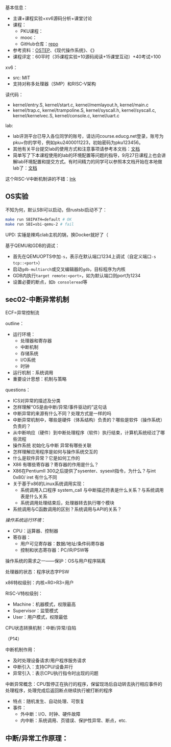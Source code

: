
基本信息：
- 主课+课程实验+xv6源码分析+课堂讨论
- 课程：
	- PKU课程：
	- mooc：
	- GitHub仓库：[repo](https://github.com/wuhao9714/myNachos3.4)
- 参考资料：[OSTEP](https://pages.cs.wisc.edu/~remzi/OSTEP/)、《现代操作系统》、《》
- 课程评定：60平时（35课程实验+10源码阅读+15课堂互动）+40考试=100

xv6：
- src: MIT
- 支持对称多处理器（SMP）和RISC-V架构

读代码：
- kernel/entry.S, kernel/start.c, kernel/memlayout.h, kernel/main.c
- kernel/trap.c, kernel/trampoline.S, kernel/syscall.h, kernel/syscall.c, kernel/kernelvec.S, kernel/console.c, kernel/uart.c

lab:
- lab评测平台已导入各位同学的账号，请访问course.educg.net登录，账号为pku+你的学号，例如pku2400011223，初始密码为pku123456。
- 其他有关平台提交lab的使用方式和注意事项请参考本文档：[文档](https://oyer359xyx.feishu.cn/docx/HUOldvsKvojKq4xFGGPc8n42nPc)
- 简单写了下本课程使用的lab的环境配置等问题的指导，9月27日课程上也会讲解lab环境配置和提交方式。有时间精力的同学可以参照本文档开始在本地做lab了：[文档](https://oyer359xyx.feishu.cn/docx/SGDNdxCkuoMSV6xUgX5cPJCTnMe)

这个RISC-V中断机制讲的不错：[lnk](https://gitee.com/hustos/pke-doc/blob/master/chapter1_riscv.md#14-%E4%B8%AD%E6%96%AD%E5%92%8C%E4%B8%AD%E6%96%AD%E5%A4%84%E7%90%86)

## OS实验

不知为何，默认SBI可以启动，但rustsbi启动不了：

```sh
make run SBIPATH=default # OK
make run SBI=sbi-qemu-2 # fail
```

UPD: 实锤是辣鸡clab主机的锅，换Docker就好了（

基于QEMU和GDB的调试：
- 首先在QEMUOPTS中加`-s`，表示在默认端口1234上调试（自定义端口`-s tcp::<port>`）
- 启动`gdb-multiarch`或交叉编辑器的`gdb`，目标程序为内核
- GDB内执行`target remote:<port>`，如为默认端口则port为1234
- 设置必要的断点，如`b consoleread`等

## sec02-中断异常机制

ECF=异常控制流

outline：
- 运行环境：
	- 处理器和寄存器
	- 中断机制
	- 存储系统
	- I/O系统
	- 时钟
- 运行机制：系统调用
- 重要设计思想：机制与策略

questions：
- ICS对异常的描述及分类
- 怎样理解“OS是由中断/异常/事件驱动的”这句话
- 中断异常的来源有什么不同？处理方式是一样的吗
- 中断异常机制中，哪些是硬件（体系结构）负责的？哪些是软件（操作系统）负责的？
- 从中断响应（硬件）到中断处理程序（软件）执行结束，计算机系统经过了哪些流程
- 操作系统 初始化与中断 异常有哪些关联
- 怎样理解应用程序是如何与操作系统交互的
- 什么是软件异常？它是如何工作的
- X86 有哪些寄存器？寄存器的作用是什么？
- X86在PentiumII 300之后提供了sysenter、sysexit指令，为什么？与int 0x80/ iret 有什么不同
- 关于基于x86的Linux系统调用实现：
	- 系统调用入口程序 system_call 与中断描述符表是什么关系？与系统调用表是什么关系
	- 系统调用处理结束后，处理器转去执行哪个模块
- 系统调用与C函数调用的区别？系统调用与API的关系？

*操作系统运行环境*：
- CPU：运算器、控制器
- 寄存器：
	- 用户可见寄存器：数据/地址/条件码寄存器
	- 控制和状态寄存器：PC/IR/PSW等

操作系统的需求之一——保护：OS与用户程序隔离

处理器的状态：程序状态字PSW

x86特权级别：内核=R0>R3=用户

RISC-V特权级别：
- Machine：机器模式，权限最高
- Supervisor：监管模式
- User：用户模式，权限最低

CPU状态转换机制：中断/异常/自陷

（P14）

中断机制作用：
- 及时处理设备请求/用户程序服务请求
- 中断引入：支持CPU/设备并行
- 异常引入：表示CPU执行指令时出现的问题

中断异常概念：CPU暂停正在执行的程序，保留现场后自动转去执行相应事件的处理程序，处理完成后返回断点继续执行被打断的程序
- 特点：随机发生、自动处理、可恢复
- 事件：
	- 外中断：I/O、时钟、硬件故障
	- 内中断：系统调用、页错误、保护性异常、断点，etc.

中断/异常工作原理：
- 